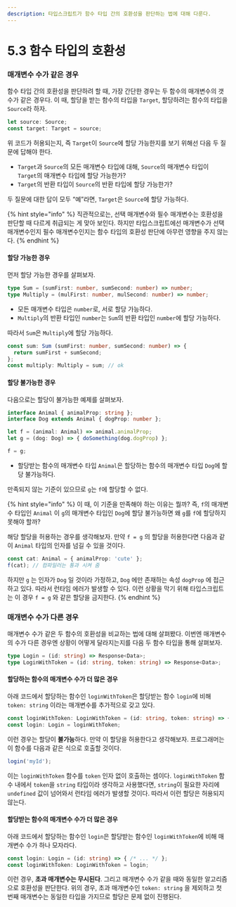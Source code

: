 ```yaml
---
description: 타입스크립트가 함수 타입 간의 호환성을 판단하는 법에 대해 다룬다.
---
```


# 5.3 함수 타입의 호환성

### 매개변수 수가 같은 경우

함수 타입 간의 호환성을 판단하려 할 때, 가장 간단한 경우는 두 함수의 매개변수의 갯수가 같은 경우다. 이 때, 할당을 받는 함수의 타입을 `Target`, 할당하려는 함수의 타입을 `Source`라 하자.

```typescript
let source: Source;
const target: Target = source;
```

위 코드가 허용되는지, 즉 `Target`이 `Source`에 할당 가능한지를 보기 위해선 다음 두 질문에 답해야 한다.

* `Target`과 `Source`의 모든 매개변수 타입에 대해, `Source`의 매개변수 타입이 `Target`의 매개변수 타입에 할당 가능한가?
* `Target`의 반환 타입이 `Source`의 반환 타입에 할당 가능한가?

두 질문에 대한 답이 모두 “예”라면, `Target`은 `Source`에 할당 가능하다. 

{% hint style="info" %}
직관적으로는, 선택 매개변수와 필수 매개변수는 호환성을 판단할 때 다르게 취급되는 게 맞아 보인다. 하지만 타입스크립트에선 매개변수가 선택 매개변수인지 필수 매개변수인지는 함수 타입의 호환성 판단에 아무런 영향을 주지 않는다.
{% endhint %}

#### **할당 가능한 경우**

먼저 할당 가능한 경우를 살펴보자.

```typescript
type Sum = (sumFirst: number, sumSecond: number) => number;
type Multiply = (mulFirst: number, mulSecond: number) => number;
```

* 모든 매개변수 타입은 `number`로, 서로 할당 가능하다.
* `Multiply`의 반환 타입인 `number`는 `Sum`의 반환 타입인 `number`에 할당 가능하다.

따라서 `Sum`은 `Multiply`에 할당 가능하다.

```typescript
const sum: Sum (sumFirst: number, sumSecond: number) => {
  return sumFirst + sumSecond;
};
const multiply: Multiply = sum; // ok
```

#### **할당 불가능한 경우**

다음으로는 할당이 불가능한 예제를 살펴보자.

```typescript
interface Animal { animalProp: string };
interface Dog extends Animal { dogProp: number };

let f = (animal: Animal) => animal.animalProp;
let g = (dog: Dog) => { doSomething(dog.dogProp) };

f = g;
```

* 할당받는 함수의 매개변수 타입 `Animal`은 할당하는 함수의 매개변수 타입 `Dog`에 할당 불가능하다. 

만족되지 않는 기준이 있으므로 `g`는 `f`에 할당할 수 없다. 

{% hint style="info" %}
이 때, 이 기준을 만족해야 하는 이유는 뭘까? 즉, `f`의 매개변수 타입인 `Animal` 이 `g`의 매개변수 타입인 `Dog`에 할당 불가능하면 왜 `g`를 `f`에 할당하지 못해야 할까?

해당 할당을 허용하는 경우를 생각해보자. 만약 `f = g` 의 할당을 허용한다면 다음과 같이 `Animal` 타입의 인자를 넘길 수 있을 것이다.

```typescript
const cat: Animal = { animalProp: 'cute' };
f(cat); // 컴파일러는 통과 시켜 줌
```

하지만 `g` 는 인자가 `Dog` 일 것이라 가정하고, `Dog` 에만 존재하는 속성 `dogProp` 에 접근하고 있다. 따라서 런타임 에러가 발생할 수 있다. 이런 상황을 막기 위해 타입스크립트는 이 경우 `f = g` 와 같은 할당을 금지한다.
{% endhint %}

### **매개변수 수가 다른 경우**

매개변수 수가 같은 두 함수의 호환성을 비교하는 법에 대해 살펴봤다. 이번엔 매개변수의 수가 다른 경우엔 상황이 어떻게 달라지는지를 다음 두 함수 타입을 통해 살펴보자.

```typescript
type Login = (id: string) => Response<Data>;
type LoginWithToken = (id: string, token: string) => Response<Data>;
```

#### **할당하는 함수의 매개변수 수가 더 많은 경우**

아래 코드에서 할당하는 함수인 `loginWithToken`은 할당받는 함수 `login`에 비해 `token: string` 이라는 매개변수를 추가적으로 갖고 있다. 

```typescript
const loginWithToken: LoginWithToken = (id: string, token: string) => { /* ... */ };
const login: Login = loginWithToken;
```

이런 경우는 할당이 **불가능**하다. 만약 이 할당을 허용한다고 생각해보자. 프로그래머는 이 함수를 다음과 같은 식으로 호출할 것이다.

```typescript
login('myId');
```

이는 `loginWithToken` 함수를 `token` 인자 없이 호출하는 셈이다. `loginWithToken` 함수 내에서 `token`을 `string` 타입이라 생각하고 사용했다면, `string`이 필요한 자리에 `undefined` 값이 넘어와서 런타임 에러가 발생할 것이다. 따라서 이런 할당은 허용되지 않는다.

#### **할당받는 함수의 매개변수 수가 더 많은 경우**

아래 코드에서 할당하는 함수인 `login`은 할당받는 함수인 `loginWithToken`에 비해 매개변수 수가 하나 모자라다. 

```typescript
const login: Login = (id: string) => { /* ... */ };
const loginWithToken: LoginWithToken = login;
```

이런 경우, **초과 매개변수는 무시된다**. 그리고 매개변수 수가 같을 때와 동일한 알고리즘으로 호환성을 판단한다. 위의 경우, 초과 매개변수인 `token: string` 을 제외하고 첫 번째 매개변수는 동일한 타입을 가지므로 할당은 문제 없이 진행된다.

